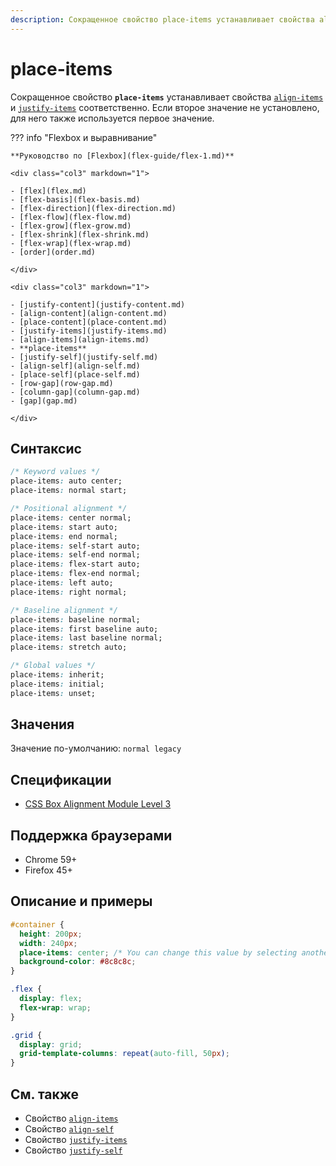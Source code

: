 ```yaml
---
description: Сокращенное свойство place-items устанавливает свойства align-items и justify-items соответственно
---
```


# place-items

Сокращенное свойство **`place-items`** устанавливает свойства [`align-items`](align-items.md) и [`justify-items`](justify-items.md) соответственно. Если второе значение не установлено, для него также используется первое значение.

??? info "Flexbox и выравнивание"

    **Руководство по [Flexbox](flex-guide/flex-1.md)**

    <div class="col3" markdown="1">

    - [flex](flex.md)
    - [flex-basis](flex-basis.md)
    - [flex-direction](flex-direction.md)
    - [flex-flow](flex-flow.md)
    - [flex-grow](flex-grow.md)
    - [flex-shrink](flex-shrink.md)
    - [flex-wrap](flex-wrap.md)
    - [order](order.md)

    </div>

    <div class="col3" markdown="1">

    - [justify-content](justify-content.md)
    - [align-content](align-content.md)
    - [place-content](place-content.md)
    - [justify-items](justify-items.md)
    - [align-items](align-items.md)
    - **place-items**
    - [justify-self](justify-self.md)
    - [align-self](align-self.md)
    - [place-self](place-self.md)
    - [row-gap](row-gap.md)
    - [column-gap](column-gap.md)
    - [gap](gap.md)

    </div>

## Синтаксис

```css
/* Keyword values */
place-items: auto center;
place-items: normal start;

/* Positional alignment */
place-items: center normal;
place-items: start auto;
place-items: end normal;
place-items: self-start auto;
place-items: self-end normal;
place-items: flex-start auto;
place-items: flex-end normal;
place-items: left auto;
place-items: right normal;

/* Baseline alignment */
place-items: baseline normal;
place-items: first baseline auto;
place-items: last baseline normal;
place-items: stretch auto;

/* Global values */
place-items: inherit;
place-items: initial;
place-items: unset;
```

## Значения

Значение по-умолчанию: `normal legacy`

## Спецификации

- [CSS Box Alignment Module Level 3](https://drafts.csswg.org/css-align-3/#place-items-property)

## Поддержка браузерами

- Chrome 59+
- Firefox 45+

## Описание и примеры

```css
#container {
  height: 200px;
  width: 240px;
  place-items: center; /* You can change this value by selecting another option in the list */
  background-color: #8c8c8c;
}

.flex {
  display: flex;
  flex-wrap: wrap;
}

.grid {
  display: grid;
  grid-template-columns: repeat(auto-fill, 50px);
}
```

## См. также

- Свойство [`align-items`](align-items.md)
- Свойство [`align-self`](align-self.md)
- Свойство [`justify-items`](justify-items.md)
- Свойство [`justify-self`](justify-self.md)
